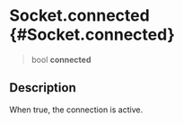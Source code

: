 Socket.connected {#Socket.connected}
================

> bool **connected**

Description
-----------

When true, the connection is active.
